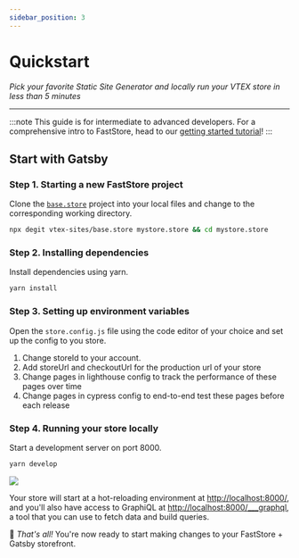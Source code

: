 ```yaml
---
sidebar_position: 3
---
```


# Quickstart

*Pick your favorite Static Site Generator and locally run your VTEX store in less than 5 minutes*

---

:::note 
This guide is for intermediate to advanced developers. For a comprehensive intro to FastStore, head to our [getting started tutorial](/tutorials/architecture/0)!
:::

## Start with Gatsby

### Step 1. Starting a new FastStore project

Clone the [`base.store`](https://github.com/vtex-sites/base.store) project into your local files and change to the corresponding working directory.

```sh
npx degit vtex-sites/base.store mystore.store && cd mystore.store
```

### Step 2. Installing dependencies

Install dependencies using yarn.

```sh
yarn install
```

### Step 3. Setting up environment variables

Open the `store.config.js` file using the code editor of your choice and set up the config to you store.

1. Change storeId to your account.
2. Add storeUrl and checkoutUrl for the production url of your store
3. Change pages in lighthouse config to track the performance of these pages over time
4. Change pages in cypress config to end-to-end test these pages before each release

### Step 4. Running your store locally

Start a development server on port 8000.

```sh
yarn develop
```

![](/img/tutorials/gatsby/basestore.gif)

Your store will start at a hot-reloading environment at [http://localhost:8000/](http://localhost:8000/), and you'll also have access to GraphiQL at [http://localhost:8000/___graphql](http://localhost:8000/___graphql), a tool that you can use to fetch data and build queries. 

🎉 *That's all!* You're now ready to start making changes to your FastStore + Gatsby storefront.
